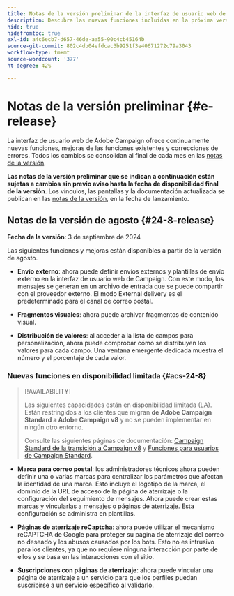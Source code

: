 ```yaml
---
title: Notas de la versión preliminar de la interfaz de usuario web de Campaign v8
description: Descubra las nuevas funciones incluidas en la próxima versión de la interfaz de usuario web de Campaign
hide: true
hidefromtoc: true
exl-id: a4c6ecb7-d657-46de-aa55-90c4cb45164b
source-git-commit: 802c4db04efdcac3b9251f3e40671272c79a3043
workflow-type: tm+mt
source-wordcount: '377'
ht-degree: 42%

---
```


# Notas de la versión preliminar {#e-release}

La interfaz de usuario web de Adobe Campaign ofrece continuamente nuevas funciones, mejoras de las funciones existentes y correcciones de errores. Todos los cambios se consolidan al final de cada mes en las [notas de la versión](release-notes.md).

**Las notas de la versión preliminar que se indican a continuación están sujetas a cambios sin previo aviso hasta la fecha de disponibilidad final de la versión**. Los vínculos, las pantallas y la documentación actualizada se publican en las [notas de la versión](release-notes.md), en la fecha de lanzamiento.

## Notas de la versión de agosto {#24-8-release}

**Fecha de la versión**: 3 de septiembre de 2024

Las siguientes funciones y mejoras están disponibles a partir de la versión de agosto.

* **Envío externo**: ahora puede definir envíos externos y plantillas de envío externo en la interfaz de usuario web de Campaign. Con este modo, los mensajes se generan en un archivo de entrada que se puede compartir con el proveedor externo. El modo External delivery es el predeterminado para el canal de correo postal.

* **Fragmentos visuales**: ahora puede archivar fragmentos de contenido visual.

* **Distribución de valores**: al acceder a la lista de campos para personalización, ahora puede comprobar cómo se distribuyen los valores para cada campo. Una ventana emergente dedicada muestra el número y el porcentaje de cada valor.

### Nuevas funciones en disponibilidad limitada {#acs-24-8}

>[!AVAILABILITY]
>
>Las siguientes capacidades están en disponibilidad limitada (LA). Están restringidos a los clientes que migran **de Adobe Campaign Standard a Adobe Campaign v8** y no se pueden implementar en ningún otro entorno.
>
>Consulte las siguientes páginas de documentación: [Campaign Standard de la transición a Campaign v8](../rn/acs-migration.md) y [Funciones para usuarios de Campaign Standard](https://experienceleague.adobe.com/docs/experience-cloud/campaign/campaign-standard-migration-home.html?lang=es).

* **Marca para correo postal**: los administradores técnicos ahora pueden definir una o varias marcas para centralizar los parámetros que afectan la identidad de una marca. Esto incluye el logotipo de la marca, el dominio de la URL de acceso de la página de aterrizaje o la configuración del seguimiento de mensajes. Ahora puede crear estas marcas y vincularlas a mensajes o páginas de aterrizaje. Esta configuración se administra en plantillas.

* **Páginas de aterrizaje reCaptcha**: ahora puede utilizar el mecanismo reCAPTCHA de Google para proteger su página de aterrizaje del correo no deseado y los abusos causados por los bots. Esto no es intrusivo para los clientes, ya que no requiere ninguna interacción por parte de ellos y se basa en las interacciones con el sitio.

* **Suscripciones con páginas de aterrizaje**: ahora puede vincular una página de aterrizaje a un servicio para que los perfiles puedan suscribirse a un servicio específico al validarlo.



